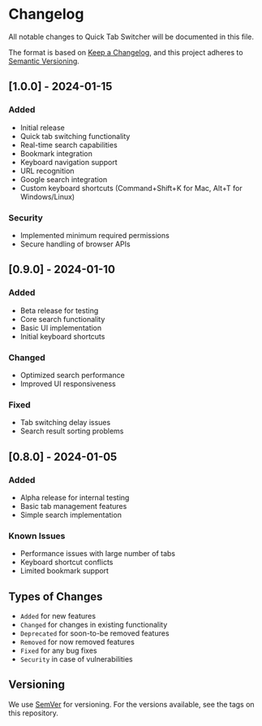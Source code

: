 # Changelog
All notable changes to Quick Tab Switcher will be documented in this file.

The format is based on [Keep a Changelog](https://keepachangelog.com/en/1.0.0/),
and this project adheres to [Semantic Versioning](https://semver.org/spec/v2.0.0.html).

## [1.0.0] - 2024-01-15
### Added
- Initial release
- Quick tab switching functionality
- Real-time search capabilities
- Bookmark integration
- Keyboard navigation support
- URL recognition
- Google search integration
- Custom keyboard shortcuts (Command+Shift+K for Mac, Alt+T for Windows/Linux)

### Security
- Implemented minimum required permissions
- Secure handling of browser APIs

## [0.9.0] - 2024-01-10
### Added
- Beta release for testing
- Core search functionality
- Basic UI implementation
- Initial keyboard shortcuts

### Changed
- Optimized search performance
- Improved UI responsiveness

### Fixed
- Tab switching delay issues
- Search result sorting problems

## [0.8.0] - 2024-01-05
### Added
- Alpha release for internal testing
- Basic tab management features
- Simple search implementation

### Known Issues
- Performance issues with large number of tabs
- Keyboard shortcut conflicts
- Limited bookmark support

## Types of Changes
- `Added` for new features
- `Changed` for changes in existing functionality
- `Deprecated` for soon-to-be removed features
- `Removed` for now removed features
- `Fixed` for any bug fixes
- `Security` in case of vulnerabilities

## Versioning
We use [SemVer](http://semver.org/) for versioning. For the versions available, see the tags on this repository.